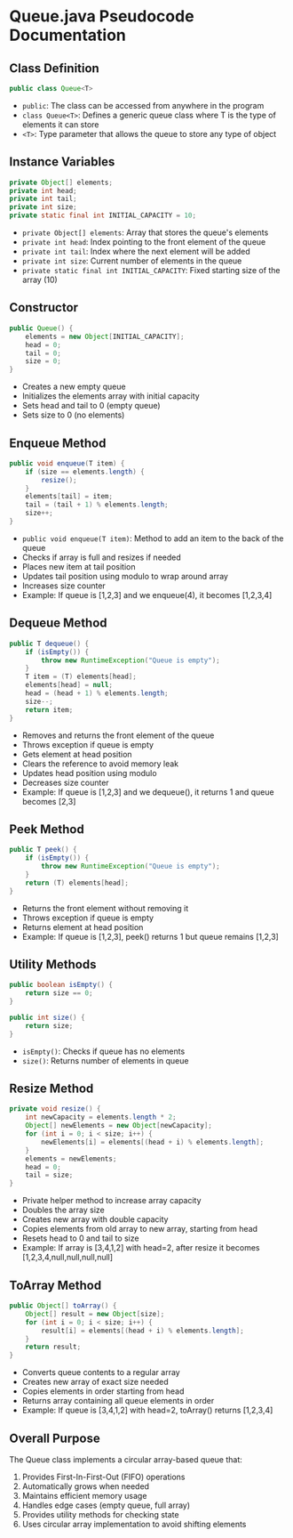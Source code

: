 # Queue.java Pseudocode Documentation

## Class Definition
```java
public class Queue<T>
```
- `public`: The class can be accessed from anywhere in the program
- `class Queue<T>`: Defines a generic queue class where T is the type of elements it can store
- `<T>`: Type parameter that allows the queue to store any type of object

## Instance Variables
```java
private Object[] elements;
private int head;
private int tail;
private int size;
private static final int INITIAL_CAPACITY = 10;
```
- `private Object[] elements`: Array that stores the queue's elements
- `private int head`: Index pointing to the front element of the queue
- `private int tail`: Index where the next element will be added
- `private int size`: Current number of elements in the queue
- `private static final int INITIAL_CAPACITY`: Fixed starting size of the array (10)

## Constructor
```java
public Queue() {
    elements = new Object[INITIAL_CAPACITY];
    head = 0;
    tail = 0;
    size = 0;
}
```
- Creates a new empty queue
- Initializes the elements array with initial capacity
- Sets head and tail to 0 (empty queue)
- Sets size to 0 (no elements)

## Enqueue Method
```java
public void enqueue(T item) {
    if (size == elements.length) {
        resize();
    }
    elements[tail] = item;
    tail = (tail + 1) % elements.length;
    size++;
}
```
- `public void enqueue(T item)`: Method to add an item to the back of the queue
- Checks if array is full and resizes if needed
- Places new item at tail position
- Updates tail position using modulo to wrap around array
- Increases size counter
- Example: If queue is [1,2,3] and we enqueue(4), it becomes [1,2,3,4]

## Dequeue Method
```java
public T dequeue() {
    if (isEmpty()) {
        throw new RuntimeException("Queue is empty");
    }
    T item = (T) elements[head];
    elements[head] = null;
    head = (head + 1) % elements.length;
    size--;
    return item;
}
```
- Removes and returns the front element of the queue
- Throws exception if queue is empty
- Gets element at head position
- Clears the reference to avoid memory leak
- Updates head position using modulo
- Decreases size counter
- Example: If queue is [1,2,3] and we dequeue(), it returns 1 and queue becomes [2,3]

## Peek Method
```java
public T peek() {
    if (isEmpty()) {
        throw new RuntimeException("Queue is empty");
    }
    return (T) elements[head];
}
```
- Returns the front element without removing it
- Throws exception if queue is empty
- Returns element at head position
- Example: If queue is [1,2,3], peek() returns 1 but queue remains [1,2,3]

## Utility Methods
```java
public boolean isEmpty() {
    return size == 0;
}

public int size() {
    return size;
}
```
- `isEmpty()`: Checks if queue has no elements
- `size()`: Returns number of elements in queue

## Resize Method
```java
private void resize() {
    int newCapacity = elements.length * 2;
    Object[] newElements = new Object[newCapacity];
    for (int i = 0; i < size; i++) {
        newElements[i] = elements[(head + i) % elements.length];
    }
    elements = newElements;
    head = 0;
    tail = size;
}
```
- Private helper method to increase array capacity
- Doubles the array size
- Creates new array with double capacity
- Copies elements from old array to new array, starting from head
- Resets head to 0 and tail to size
- Example: If array is [3,4,1,2] with head=2, after resize it becomes [1,2,3,4,null,null,null,null]

## ToArray Method
```java
public Object[] toArray() {
    Object[] result = new Object[size];
    for (int i = 0; i < size; i++) {
        result[i] = elements[(head + i) % elements.length];
    }
    return result;
}
```
- Converts queue contents to a regular array
- Creates new array of exact size needed
- Copies elements in order starting from head
- Returns array containing all queue elements in order
- Example: If queue is [3,4,1,2] with head=2, toArray() returns [1,2,3,4]

## Overall Purpose
The Queue class implements a circular array-based queue that:
1. Provides First-In-First-Out (FIFO) operations
2. Automatically grows when needed
3. Maintains efficient memory usage
4. Handles edge cases (empty queue, full array)
5. Provides utility methods for checking state
6. Uses circular array implementation to avoid shifting elements 